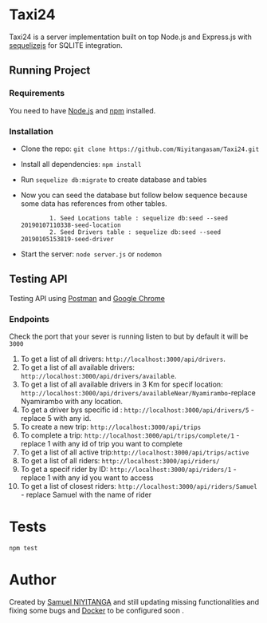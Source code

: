 # Taxi24


Taxi24 is a server implementation built on top Node.js and Express.js with [sequelizejs](http://docs.sequelizejs.com/) for SQLITE integration. 


## Running Project

### Requirements


You need to have [Node.js](https://nodejs.org/en/) and [npm](https://www.npmjs.com/) installed.


### Installation

* Clone the repo: `git clone https://github.com/Niyitangasam/Taxi24.git`

* Install all dependencies: `npm install`

* Run `sequelize db:migrate` to create database and tables

* Now you can seed the database but follow below sequence because some data has references from other tables.
         
              1. Seed Locations table : sequelize db:seed --seed 20190107110338-seed-location
              2. Seed Drivers table : sequelize db:seed --seed 20190105153819-seed-driver
 
* Start the server: `node server.js` or `nodemon`


## Testing API

Testing API using [Postman](https://www.getpostman.com) and [Google Chrome](https://www.google.com/chrome/)

### Endpoints

Check the port that your sever is running  listen to but by default it will be `3000`
 1. To get a list of all drivers: `http://localhost:3000/api/drivers`.
 2. To get a list of all available drivers: `http://localhost:3000/api/drivers/available`.
 3. To get a list of all available drivers in 3 Km for specif location: `http://localhost:3000/api/drivers/availableNear/Nyamirambo`-replace Nyamirambo with any location.
 4. To get a driver bys specific id : `http://localhost:3000/api/drivers/5` - replace 5 with any id.
 5. To create a new trip: `http://localhost:3000/api/trips`
 6. To complete a trip: `http://localhost:3000/api/trips/complete/1` - replace 1 with any id of trip you want to complete
 7. To get a list of all active trip:`http://localhost:3000/api/trips/active`
 8. To get a list of all riders: `http://localhost:3000/api/riders/`
 9. To get a specif rider by ID: `http://localhost:3000/api/riders/1` - replace 1 with any id you want to access
 10. To get a list of closest riders: `http://localhost:3000/api/riders/Samuel` - replace Samuel with the name of rider
    
# Tests

`npm test`

# Author 

Created  by [Samuel NIYITANGA](https://github.com/Niyitangasam/) and still updating missing functionalities and fixing some bugs and [Docker](https://www.docker.com/community-edition) to be configured soon .
